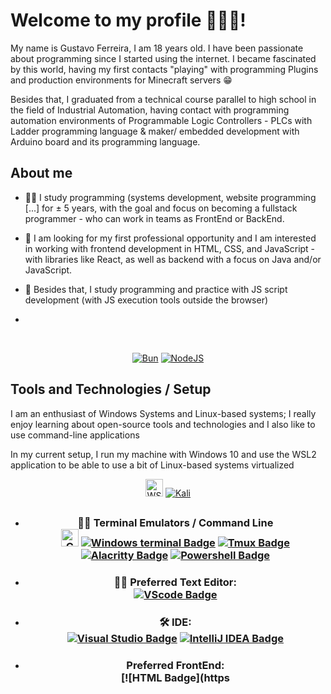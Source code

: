 # Welcome to my profile 🤩👋🏼!

My name is Gustavo Ferreira, I am 18 years old. I have been passionate about programming since I started using the internet. I became fascinated by this world, having my first contacts "playing" with programming Plugins and production environments for Minecraft servers 😁

<p> Besides that, I graduated from a technical course parallel to high school in the field of Industrial Automation, having contact with programming automation environments of Programmable Logic Controllers - PLCs with Ladder programming language & maker/ embedded development with Arduino board and its programming language. </p>

## About me

- <p> 👨‍💻 I study programming (systems development, website programming [...] for ± 5 years, with the goal and focus on becoming a fullstack programmer - who can work in teams as FrontEnd or BackEnd. </p>
- <p> 🌟 I am looking for my first professional opportunity and I am interested in working with frontend development in HTML, CSS, and JavaScript - with libraries like React, as well as backend with a focus on Java and/or JavaScript.</p>
- <p>  🔧  Besides that, I study programming and practice with JS script development (with JS execution tools outside the browser) </p>
- 
 <br> <div align="center"> [![Bun](https://img.shields.io/badge/Bun-%23000000.svg?style=for-the-badge&logo=bun&logoColor=white)](https://bun.sh/docs) 	[![NodeJS](https://img.shields.io/badge/node.js-239120?style=for-the-badge&logo=node.js&logoColor=white)](https://nodejs.org/docs/latest/api/)
</div>

## Tools and Technologies / Setup
<p> I am an enthusiast of Windows Systems and Linux-based systems; I really enjoy learning about open-source tools and technologies and I also like to use command-line applications</p> 

In my current setup, I run my machine with Windows 10 and use the WSL2 application to be able to use a bit of Linux-based systems virtualized

<div align="center">

[<img src="https://encrypted-tbn0.gstatic.com/images?q=tbn:ANd9GcR5qj9FokXSecxSBg19mycWnfEpZTvC1ykdvw1IHA301uTFihpNmQwv0TP0tSLl1ZRTh38&usqp=CAU" alt="WSL2 Badge" height="28"/>](https://docs.microsoft.com/pt-br/windows/wsl/) [![Kali](https://img.shields.io/badge/Kali_Linux-557C94?style=for-the-badge&logo=kali-linux&logoColor=white)](https://www.kali.org/docs/)

##
- ### <div align="center"> 👨‍💻 Terminal Emulators / Command Line <br> [<img src="https://raw.githubusercontent.com/cmderdev/cmder/master/icons/cmder.ico" alt="CMDER Badge" width="28"/>](https://cmder.app/) [![Windows terminal Badge](https://img.shields.io/badge/windows%20terminal-4D4D4D?style=for-the-badge&logo=windows%20terminal&logoColor=white)](https://docs.microsoft.com/en-us/windows/terminal/get-started) [![Tmux Badge](https://img.shields.io/badge/tmux-1BB91F?style=for-the-badge&logo=tmux&logoColor=white)](https://github.com/tmux/tmux) [![Alacritty Badge](https://img.shields.io/badge/alacritty-F46D01?style=for-the-badge&logo=alacritty&logoColor=white)](https://github.com/alacritty/alacritty) [![Powershell Badge](https://img.shields.io/badge/powershell-000000?style=for-the-badge&logo=powershell&logoColor=white)](https://docs.microsoft.com/pt-br/powershell/scripting/overview?view=powershell-7.1)

- ### <div align="center"> 👨‍💻 Preferred Text Editor: <br> [![VScode Badge](https://img.shields.io/badge/VSCode-007ACC?style=for-the-badge&logo=visual-studio-code&logoColor=white)](https://code.visualstudio.com/docs)

- ###  <div align="center"> 🛠️ IDE:<br>  [![Visual Studio Badge](https://img.shields.io/badge/Visual%20Studio-5C2D91?style=for-the-badge&logo=visual-studio&logoColor=white)](https://learn.microsoft.com/pt-br/visualstudio/?view=vs-2022) [![IntelliJ IDEA Badge](https://img.shields.io/badge/IntelliJ%20IDEA-000000?style=for-the-badge&logo=intellij-idea&logoColor=white)](https://www.jetbrains.com/idea/download/)

- ### <div align="center"> Preferred FrontEnd: <br>[![HTML Badge](https
